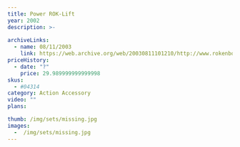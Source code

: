 ```yaml
---
title: Power ROK-Lift
year: 2002
description: >-
  
archiveLinks:
  - name: 08/11/2003
    link: https://web.archive.org/web/20030811101210/http://www.rokenbok.com/catalog/pd_bs_powerlift.html
priceHistory:
  - date: "?"
    price: 29.989999999999998
skus:
  - #04314
category: Action Accessory
video: ""
plans:

thumb: /img/sets/missing.jpg
images:
  -  /img/sets/missing.jpg
---
```

